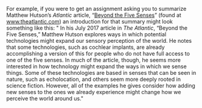 For example, if you were to get an assignment asking you to summarize Matthew Hutson’s _Atlantic_ article, “[Beyond the Five Senses](https://www.theatlantic.com/magazine/archive/2017/07/beyond-the-five-senses/528699/)” (found at www.theatlantic.com) an introduction for that summary might look something like this:
" In his July 2017 article in _The Atlantic_, “Beyond the Five Senses,” Matthew Hutson explores ways in which potential technologies might expand our sensory perception of the world. He notes that some technologies, such as cochlear implants, are already accomplishing a version of this for people who do not have full access to one of the five senses. In much of the article, though, he seems more interested in how technology might expand the ways in which we sense things. Some of these technologies are based in senses that can be seen in nature, such as echolocation, and others seem more deeply rooted in science fiction. However, all of the examples he gives consider how adding new senses to the ones we already experience might change how we perceive the world around us."